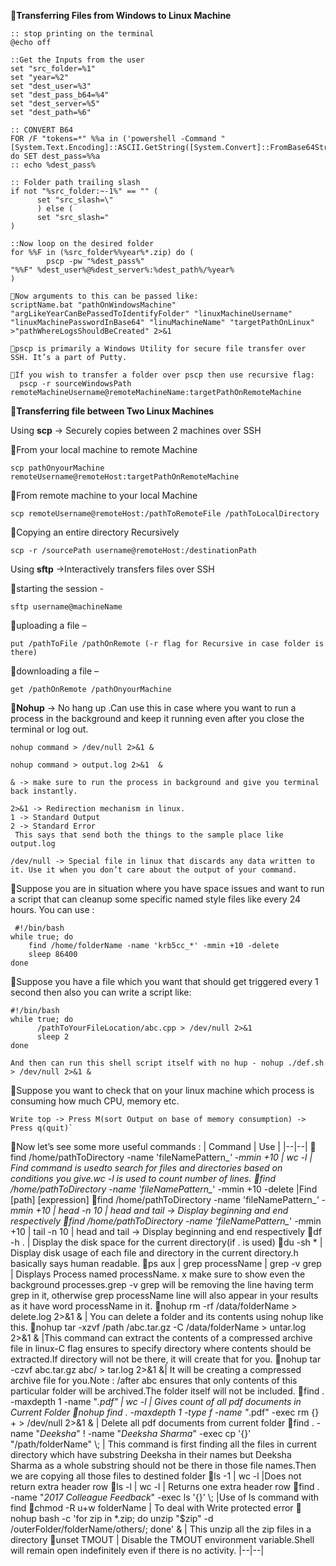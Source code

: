 ﻿**📌Transferring Files from Windows to Linux Machine**

    :: stop printing on the terminal
    @echo off
    
    ::Get the Inputs from the user
    set "src_folder=%1" 
    set "year=%2" 
    set "dest_user=%3" 
    set "dest_pass_b64=%4" 
    set "dest_server=%5" 
    set "dest_path=%6"
    
    :: CONVERT B64 
    FOR /F "tokens=*" %%a in ('powershell -Command "[System.Text.Encoding]::ASCII.GetString([System.Convert]::FromBase64String('%%dest_pass_b64%%'))"') do SET dest_pass=%%a 
    :: echo %dest_pass%
    
    :: Folder path trailing slash 
    if not "%src_folder:~-1%" == "" ( 
          set "src_slash=\" 
          ) else ( 
          set "src_slash="
    )
    
    ::Now loop on the desired folder 
    for %%F in (%src_folder%%year%*.zip) do (
            pscp -pw "%dest_pass%" 
    "%%F" %dest_user%@%dest_server%:%dest_path%/%year%
    )
    
    📍Now arguments to this can be passed like:
    scriptName.bat "pathOnWindowsMachine" "argLikeYearCanBePassedToIdentifyFolder" "linuxMachineUsername" "linuxMachinePasswordInBase64" "linuMachineName" "targetPathOnLinux" >"pathWhereLogsShouldBeCreated" 2>&1
    
    📍pscp is primarily a Windows Utility for secure file transfer over SSH. It’s a part of Putty. 
    
    📍If you wish to transfer a folder over pscp then use recursive flag: 
      pscp -r sourceWindowsPath remoteMachineUsername@remoteMachineName:targetPathOnRemoteMachine

📌**Transferring file between Two Linux Machines** 

Using **scp** -> Securely copies between 2 machines over SSH

📍From your local machine to remote Machine 

    scp pathOnyourMachine remoteUsername@remoteHost:targetPathOnRemoteMachine

📍From remote machine to your local Machine 

    scp remoteUsername@remoteHost:/pathToRemoteFile /pathToLocalDirectory

📍Copying an entire directory Recursively 

    scp -r /sourcePath username@remoteHost:/destinationPath

Using **sftp** ->Interactively transfers files over SSH

📍starting the session - 

    sftp username@machineName 

📍uploading a file – 

    put /pathToFile /pathOnRemote (-r flag for Recursive in case folder is there) 

📍downloading a file – 

    get /pathOnRemote /pathOnyourMachine

📌**Nohup** -> No hang up .Can use this in case where you want to run a process in the background and keep it running even after you close the terminal or log out. 

    nohup command > /dev/null 2>&1 & 

`nohup command > output.log 2>&1 
&` 

 `& -> make sure to run the process in background and give you terminal back instantly.` 

    2>&1 -> Redirection mechanism in linux. 
    1 -> Standard Output
    2 -> Standard Error 
     This says that send both the things to the sample place like output.log 

    /dev/null -> Special file in linux that discards any data written to it. Use it when you don’t care about the output of your command.


📌Suppose you are in situation where you have space issues and want to run a script that can cleanup some specific named style files like every 24 hours. You can use :

     #!/bin/bash
    while true; do 
        find /home/folderName -name 'krb5cc_*' -mmin +10 -delete 
        sleep 86400 
    done

📌Suppose you have a file which you want that should get triggered every 1 second then also you can write a script like: 

    #!/bin/bash
    while true; do
          /pathToYourFileLocation/abc.cpp > /dev/null 2>&1 
          sleep 2
    done
    
    And then can run this shell script itself with no hup - nohup ./def.sh > /dev/null 2>&1 &

📌Suppose you want to check that on your linux machine which process is consuming how much CPU, memory etc. 



    Write top -> Press M(sort Output on base of memory consumption) -> Press q(quit)`

📌Now let’s see some more useful commands : 
| Command | Use |
|--|--|
📍find /home/pathToDirectory -name 'fileNamePattern_*' -mmin +10 \| wc -l | Find command is usedto search for files and directories based on conditions you give.wc -l is used to count number of lines.
📍find /home/pathToDirectory -name 'fileNamePattern_*' -mmin +10 -delete |Find [path] [expression]
📍find /home/pathToDirectory -name 'fileNamePattern_*' -mmin +10 \| head -n 10 | head and tail -> Display beginning and end respectively
📍find /home/pathToDirectory -name 'fileNamePattern_*' -mmin +10 \| tail -n 10 | head and tail -> Display beginning and end respectively
📍df -h .  | Display the disk space for the current directory(if . is used) 
📍du -sh * | Display disk usage of each file and directory in the current directory.h basically says human readable. 
📍ps aux \| grep processName \| grep -v grep | Displays Process named processName. x make sure to show even the background processes.grep -v grep will be removing the line having term grep in it, otherwise grep processName line will also appear in your results as it have word processName in it. 
📍nohup rm -rf /data/folderName > delete.log 2>&1 & | You can delete a folder and its contents using nohup like this. 
📍nohup tar -xzvf /path /abc.tar.gz -C /data/folderName > untar.log 2>&1 &  |This command can extract the contents of a compressed archive file in linux-C flag ensures to specify directory where contents should be extracted.If directory will not be there, it will create that for you. 
📍nohup tar -czvf abc.tar.gz abc/ > tar.log 2>&1 &| It will be creating a compressed archive file for you.Note : \/after abc ensures that only contents of this particular folder will be archived.The folder itself will not be included. 
📍find . -maxdepth 1 -name "_.pdf" \| wc -l  | Gives count of all pdf documents in Current Folder 
📍nohup find . -maxdepth 1 -type f -name "_.pdf" -exec rm {} + > /dev/null 2>&1 & | Delete all pdf documents from current folder 
📍find . -name "_Deeksha_" ! -name "_Deeksha Sharma_" -exec cp '{}' "/path/folderName" \\; | This command is first finding all the files in current directory which have substring Deeksha in their names but Deeksha Sharma as a whole substring should not be there in those file names.Then we are copying all those files to destined folder 
📍ls -1 \| wc -l |Does not return extra header row 
📍ls -l \| wc -l | Returns one extra header row 
📍find . -name "_2017 Colleague Feedback_" -exec ls '{}' \\; |Use of ls command with find
📍chmod -R u+w folderName | To deal with Write protected error 
📍nohup bash -c 'for zip in *.zip; do unzip "$zip" -d /outerFolder/folderName/others/; done' & | This unzip all the zip files in a directory 
📍unset TMOUT | Disable the TMOUT environment variable.Shell will remain open indefinitely even if there is no activity.
|--|--|
   
   



 
 
